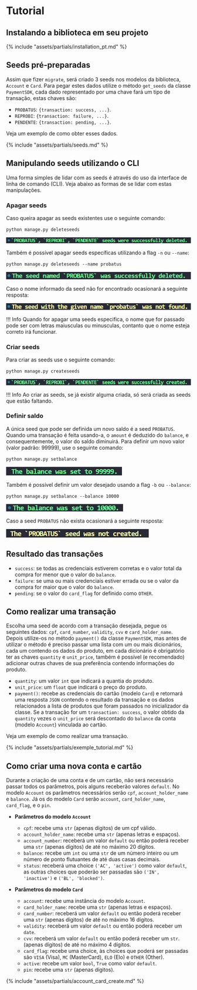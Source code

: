 # Tutorial

## Instalando a biblioteca em seu projeto

{% include "assets/partials/installation_pt.md" %}

## Seeds pré-preparadas

Assim que fizer `migrate`, será criado 3 seeds nos modelos da biblioteca,
`Account` e `Card`. Para pegar estes dados utilize o método `get_seeds` da
classe `PaymentSDK`, cada dado representado por uma chave fará um tipo de
transação, estas chaves são: 

- `PROBATUS`: `{transaction: success, ...}`.
- `REPROBI`: `{transaction: failure, ...}`.
- `PENDENTE`: `{transaction: pending, ...}`.

Veja um exemplo de como obter esses dados.

{% include "assets/partials/seeds.md" %}

## Manipulando seeds utilizando o CLI

Uma forma simples de lidar com as seeds é através do uso da interface de linha de comando (CLI).
Veja abaixo as formas de se lidar com estas manipulações.

### Apagar seeds

Caso queira apagar as seeds existentes use o seguinte comando:

```{.bash}
python manage.py deleteseeds
```

![deleteseeds](assets/img/deleteseeds.png)

Também é possível apagar seeds específicas utilizando a flag `-n` ou `--name`:

```{.bash}
python manage.py deleteseeds --name probatus
```

![deleteseeds name](assets/img/deleteseeds_name.png)

Caso o nome informado da seed não for encontrado ocasionará a seguinte resposta:

![deleteseeds not found](assets/img/deleteseeds_not_found.png)

!!! Info
    Quando for apagar uma seeds especifica, o nome que for passado pode ser com letras maiusculas ou minusculas,
    contanto que o nome esteja correto irá funcionar.

### Criar seeds

Para criar as seeds use o seguinte comando:

```{.bash}
python manage.py createseeds
```

![createseeds](assets/img/createseeds.png)

!!! Info
    Ao criar as seeds, se já existir alguma criada, só será criada as seeds que estão faltando.

### Definir saldo

A única seed que pode ser definida um novo saldo é a seed `PROBATUS`.
Quando uma transação é feita usando-a, o `amount` é deduzido do `balance`,
e consequentemente, o valor do saldo diminuirá. Para definir um novo valor (valor padrão: 99999),
use o seguinte comando:

```{.bash}
python manage.py setbalance
```

![setbalance default](assets/img/setbalance_default.png)

Também é possível definir um valor desejado usando a flag `-b` ou `--balance`:

```{.bash}
python manage.py setbalance --balance 10000
```

![setbalance value](assets/img/setbalance_value.png)

Caso a seed `PROBATUS` não exista ocasionará a seguinte resposta:

![setbalance not created](assets/img/setbalance_not_created.png)

## Resultado das transações
- `success`: se todas as credenciais estiverem corretas e o valor total da compra
for menor que o valor do `balance`.
- `failure`: se uma ou mais credenciais estiver errada ou se o valor da compra
for maior que o valor do `balance`.
- `pending`: se o valor do `card_flag` for definido como `OTHER`.


## Como realizar uma transação

Escolha uma seed de acordo com a transação desejada, pegue os seguintes dados:
`cpf`, `card_number`, `validity`, `cvv` e `card_holder_name`. Depois utilize-os
no método `payment()` da classe `PaymentSDK`, mas antes de utilizar o método é
preciso passar uma lista com um ou mais dicionários, cada um contendo os
dados do produto, em cada dicionário é obrigatório ter as chaves `quantity`
e `unit_price`, também é possível (e recomendado) adicionar outras chaves de
sua preferência contendo informações do produto.

- `quantity`: um valor `int` que indicará a quantia do produto.
- `unit_price`: um `float` que indicará o preço do produto.
- `payment()`: recebe as credenciais do cartão (modelo `Card`) e retornará uma
resposta `JSON` contendo o resultado da transação e os dados relacionados a
lista de produtos que foram passados no inicializador da classe. Se a transação
for um `transaction: success`, o valor obtido da `quantity` vezes o
`unit_price` será descontado do `balance` da conta (modelo `Account`)
 vinculada ao cartão.

Veja um exemplo de como realizar uma transação.  

{% include "assets/partials/exemple_tutorial.md" %}

## Como criar uma nova conta e cartão
Durante a criação de uma conta e de um cartão, não será necessário passar todos os
parâmetros, pois alguns receberão valores `default`. No modelo
`Account` os parâmetros necessários serão `cpf`, `account_holder_name` e `balance`.
Já os do modelo `Card` serão `account`, `card_holder_name`, `card_flag`, e o `pin`.

- **Parâmetros do modelo `Account`**
    - `cpf`: recebe uma `str` (apenas dígitos) de um cpf válido.
    - `account_holder_name`: recebe uma `str` (apenas letras e espaços).
    - `account_number`: receberá um valor `default` ou então poderá receber uma 
    `str` (apenas dígitos) de até no máximo 20 dígitos.
    - `balance`: recebe um `int` ou uma `str` de um número inteiro ou um
    número de ponto flutuantes de até duas casas decimais.
    - `status`: receberá uma choice `('AC', 'active')` como valor `default`,
    as outras choices que poderão ser passadas são `('IN', 'inactive')` e `('BL', 'blocked')`.

- **Parâmetros do modelo `Card`**
    - `account`: recebe uma instância do modelo `Account`.
    - `card_holder_name`: recebe uma `str` (apenas letras e espaços).
    - `card_number`: receberá um valor `default` ou então poderá receber uma 
    `str` (apenas dígitos) de até no máximo 16 dígitos.
    - `validity`: receberá um valor `default` ou então poderá receber um `date`.
    - `cvv`: receberá um valor `default` ou então poderá receber um `str`. 
    (apenas dígitos) de até no máximo 4 dígitos.
    - `card_flag`: recebe uma choice, às choices que poderá ser passadas são
    `VISA` (Visa), `MC` (MasterCard), `ELO` (Elo) e `OTHER` (Other). 
    - `active`: recebe um valor `bool`, `True` como valor `default`.
    - `pin`: recebe uma `str` (apenas dígitos).

{% include "assets/partials/account_card_create.md" %}
